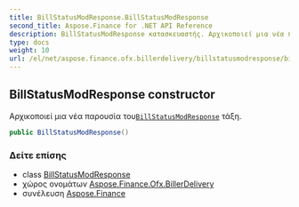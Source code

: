 ```yaml
---
title: BillStatusModResponse.BillStatusModResponse
second_title: Aspose.Finance for .NET API Reference
description: BillStatusModResponse κατασκευαστής. Αρχικοποιεί μια νέα παρουσία τουBillStatusModResponse τάξη.
type: docs
weight: 10
url: /el/net/aspose.finance.ofx.billerdelivery/billstatusmodresponse/billstatusmodresponse/
---
```

## BillStatusModResponse constructor

Αρχικοποιεί μια νέα παρουσία του[`BillStatusModResponse`](../) τάξη.

```csharp
public BillStatusModResponse()
```

### Δείτε επίσης

* class [BillStatusModResponse](../)
* χώρος ονομάτων [Aspose.Finance.Ofx.BillerDelivery](../../billstatusmodresponse/)
* συνέλευση [Aspose.Finance](../../../)


